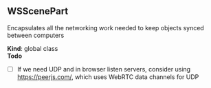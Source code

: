 <a name="WSScenePart"></a>

## WSScenePart
Encapsulates all the networking work needed to keepobjects synced between computers

**Kind**: global class  
**Todo**

- [ ] If we need UDP and in browser listen servers, consider usinghttps://peerjs.com/, which uses WebRTC data channels for UDP

